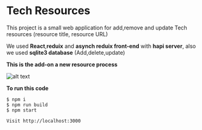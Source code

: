# Tech Resources

This project is a small web application for add,remove and update Tech resources (resource title, resource URL)

We used **React**,**reduix** and **asynch reduix front-end** with **hapi server**, also we used **sqlite3 database** (Add,delete,update)

**This is the add-on a new resource process**

![alt text](https://scontent.fjrs2-1.fna.fbcdn.net/v/t34.0-12/17858111_805964889558674_360940926_n.png?oh=364bc1d797369d87c3f7c57940a4a5ab&oe=58F1FF50)


**To run this code**
```
$ npm i
$ npm run build
$ npm start

Visit http://localhost:3000
```
